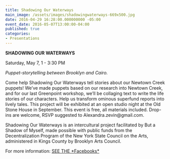 ```yaml
---
title: Shadowing Our Waterways
main_image: /assets/images/shadowingwaterways-669x500.jpg
date: 2016-04-29 16:28:00.000000000 -05:00
event_date: 2016-05-07T13:00:00-04:00
published: true
categories:
- Presentations
---
```

<p><strong>SHADOWING OUR WATERWAYS</strong></p>
<p>Saturday, May 7, 1 - 3:30 PM</p>
<p><em>Puppet-storytelling between Brooklyn and Cairo.</em></p>
<p>Come help Shadowing Our Waterways tell stories about our Newtown Creek puppets! We’ve made puppets based on our research into Newtown Creek, and for our last Greenpoint workshop, we’ll be collaging text to write the life stories of our characters. Help us transform ominous superfund reports into lively tales. This project will be exhibited at an open studio night at the Old Stone House in September. This event is free, all materials included. Drop-ins are welcome, RSVP suggested to Alexandra.zevin@gmail.com.</p>
<p>Shadowing Our Waterways is an intercultural project facilitated by But a Shadow of Myself, made possible with public funds from the Decentralization Program of the New York State Council on the Arts, administered in Kings County by Brooklyn Arts Council.</p>
<p>For more information: <a href="http://butashadow.net/">SEE THE *Facebooks*</a></p>
